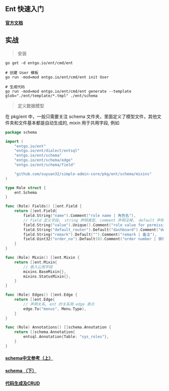 ## Ent 快速入门

#### [官方文档](https://entgo.io/zh/docs/getting-started/)

## 实战
> 安装

```shell
go get -d entgo.io/ent/cmd/ent

# 创建 User 模板
go run -mod=mod entgo.io/ent/cmd/ent init User

# 生成代码
go run -mod=mod entgo.io/ent/cmd/ent generate --template glob="./ent/template/*.tmpl" ./ent/schema
```

> 定义数据模型

在 pkg/ent 中，一般只需要关注 schema 文件夹，里面定义了模型文件，其他文件夹和文件基本都是自动生成的, mixin 用于共用字段, 例如

```go
package schema

import (
	"entgo.io/ent"
	"entgo.io/ent/dialect/entsql"
	"entgo.io/ent/schema"
	"entgo.io/ent/schema/edge"
	"entgo.io/ent/schema/field"

	"github.com/suyuan32/simple-admin-core/pkg/ent/schema/mixins"
)

type Role struct {
	ent.Schema
}

func (Role) Fields() []ent.Field {
	return []ent.Field{
		field.String("name").Comment("role name | 角色名"),
		// field 定义字段， string 声明类型, comment 声明注释， default 声明默认值, unique 声明唯一
		field.String("value").Unique().Comment("role value for permission control in front end | 角色值，用于前端权限控制"),
		field.String("default_router").Default("dashboard").Comment("default menu : dashboard | 默认登录页面"),
		field.String("remark").Default("").Comment("remark | 备注"),
		field.Uint32("order_no").Default(0).Comment("order number | 排序编号"),
	}
}

func (Role) Mixin() []ent.Mixin {
	return []ent.Mixin{
		// 嵌入公用字段
		mixins.BaseMixin{},
		mixins.StatusMixin{},
	}
}

func (Role) Edges() []ent.Edge {
	return []ent.Edge{
		// 声明关系, ent 的关系用 edge 表示
		edge.To("menus", Menu.Type),
	}
}

func (Role) Annotations() []schema.Annotation {
	return []schema.Annotation{
		entsql.Annotation{Table: "sys_roles"},
	}
}


```


#### [schema中文参考（上）](https://blog.csdn.net/OpenSkill/article/details/108271774)
#### [schema （下）](https://blog.csdn.net/OpenSkill/article/details/108289545)

#### [代码生成及CRUD](https://blog.csdn.net/OpenSkill/article/details/108373737)